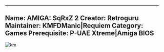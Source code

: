 -----------------------
Name: AMIGA: SqRxZ 2
Creator: Retroguru
Maintainer: KMFDManic|Requiem
Category: Games
Prerequisite: P-UAE Xtreme|Amiga BIOS
-----------------------
![km](https://i.imgur.com/ijrA9ae.png)




